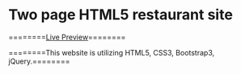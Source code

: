Two page HTML5 restaurant site
========
========<a href="https://shishkabobkaty.com/">Live Preview</a>========


========This website is utilizing HTML5, CSS3, Bootstrap3, jQuery.========
